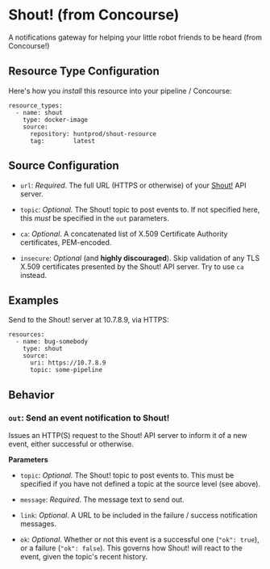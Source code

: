 Shout! (from Concourse)
=======================

A notifications gateway for helping your little robot friends to
be heard (from Concourse!)


Resource Type Configuration
---------------------------

Here's how you _install_ this resource into your pipeline /
Concourse:

    resource_types:
      - name: shout
        type: docker-image
        source:
          repository: huntprod/shout-resource
          tag:        latest


Source Configuration
--------------------

  - `url`: _Required_. The full URL (HTTPS or otherwise) of your
    [Shout!][shout] API server.

  - `topic`: _Optional_.  The Shout! topic to post events to.
    If not specified here, this _must_ be specified in the `out`
    parameters.

  - `ca`: _Optional_.  A concatenated list of X.509 Certificate
    Authority certificates, PEM-encoded.

  - `insecure`: _Optional_ (and **highly discouraged**).  Skip
    validation of any TLS X.509 certificates presented by the Shout!
    API server.  Try to use `ca` instead.


Examples
--------

Send to the Shout! server at 10.7.8.9, via HTTPS:

    resources:
      - name: bug-somebody
        type: shout
        source:
          uri: https://10.7.8.9
          topic: some-pipeline


Behavior
--------

### `out`: Send an event notification to Shout!

Issues an HTTP(S) request to the Shout! API server to inform it of
a new event, either successful or otherwise.

**Parameters**

  - `topic`: _Optional_.  The Shout! topic to post events to.
    This must be specified if you have not defined a topic at the
    source level (see above).
  
  - `message`: _Required_.  The message text to send out.
  
  - `link`: _Optional_.  A URL to be included in the failure /
    success notification messages.
  
  - `ok`: _Optional_.  Whether or not this event is a successful one
    (`"ok": true`), or a failure (`"ok": false`).  This governs how
    Shout! will react to the event, given the topic's recent
    history.



[shout]: https://github.com/jhunt/shout
